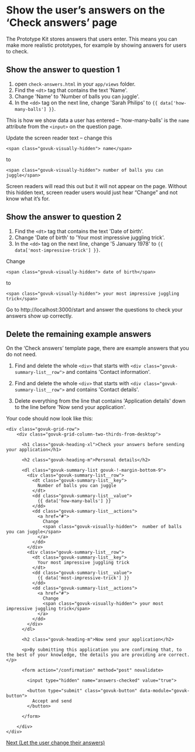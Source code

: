 # Show the user’s answers on the ‘Check answers’ page

The Prototype Kit stores answers that users enter. This means you can make more realistic prototypes, for example by showing answers for users to check.

## Show the answer to question 1

1. open `check-answers.html` in your `app/views` folder.
2. Find the `<dt>` tag that contains the text 'Name'.
3. Change 'Name' to 'Number of balls you can juggle'.
4. In the `<dd>` tag on the next line, change 'Sarah Philips' to `{{ data['how-many-balls'] }}`.

This is how we show data a user has entered – 'how-many-balls' is the `name` attribute from the `<input>` on the question page.

Update the screen reader text – change this
```
<span class="govuk-visually-hidden"> name</span>
```
to
```
<span class="govuk-visually-hidden"> number of balls you can juggle</span>
```

Screen readers will read this out but it will not appear on the page. Without this hidden text, screen reader users would just hear “Change” and not know what it’s for.

## Show the answer to question 2

1. Find the `<dt>` tag that contains the text 'Date of birth'.
2. Change 'Date of birth' to 'Your most impressive juggling trick'.
3. In the `<dd>` tag on the next line, change '5 January 1978' to `{{ data['most-impressive-trick'] }}`.

Change
```
<span class="govuk-visually-hidden"> date of birth</span>
```
to
```
<span class="govuk-visually-hidden"> your most impressive juggling trick</span>
```
Go to http://localhost:3000/start and answer the questions to check your answers show up correctly.

## Delete the remaining example answers

On the ‘Check answers’ template page, there are example answers that you do not need.

1. Find and delete the whole `<div>` that starts with `<div class="govuk-summary-list__row">` and contains 'Contact information'.

2. Find and delete the whole `<div>` that starts with `<div class="govuk-summary-list__row">` and contains 'Contact details'.

3. Delete everything from the line that contains 'Application details' down to the line before 'Now send your application'.


Your code should now look like this:

```
<div class="govuk-grid-row">
    <div class="govuk-grid-column-two-thirds-from-desktop">

      <h1 class="govuk-heading-xl">Check your answers before sending your application</h1>

      <h2 class="govuk-heading-m">Personal details</h2>

      <dl class="govuk-summary-list govuk-!-margin-bottom-9">
        <div class="govuk-summary-list__row">
          <dt class="govuk-summary-list__key">
            Number of balls you can juggle
          </dt>
          <dd class="govuk-summary-list__value">
            {{ data['how-many-balls'] }}
          </dd>
          <dd class="govuk-summary-list__actions">
            <a href="#">
              Change
              <span class="govuk-visually-hidden">  number of balls you can juggle</span>
            </a>
          </dd>
        </div>
        <div class="govuk-summary-list__row">
          <dt class="govuk-summary-list__key">
            Your most impressive juggling trick
          </dt>
          <dd class="govuk-summary-list__value">
            {{ data['most-impressive-trick'] }}
          </dd>
          <dd class="govuk-summary-list__actions">
            <a href="#">
              Change
              <span class="govuk-visually-hidden"> your most impressive juggling trick</span>
            </a>
          </dd>
        </div>
      </dl>

      <h2 class="govuk-heading-m">Now send your application</h2>

      <p>By submitting this application you are confirming that, to the best of your knowledge, the details you are providing are correct.</p>

      <form action="/confirmation" method="post" novalidate>

        <input type="hidden" name="answers-checked" value="true">

        <button type="submit" class="govuk-button" data-module="govuk-button">
          Accept and send
        </button>

      </form>

    </div>
</div>
```

[Next (Let the user change their answers)](let-user-change-answers)
